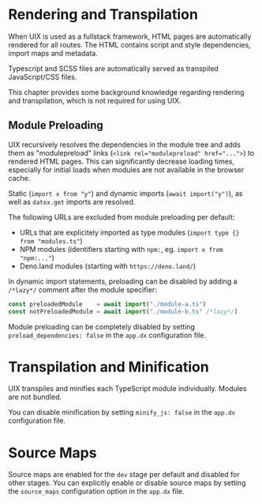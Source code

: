 # Rendering and Transpilation

When UIX is used as a fullstack framework, HTML pages are automatically rendered for all routes. 
The HTML contains script and style dependencies, import maps and metadata.

Typescript and SCSS files are automatically served as transpiled JavaScript/CSS files.

This chapter provides some background knowledge regarding rendering and transpilation, which
is not required for using UIX.

## Module Preloading

UIX recursively resolves the dependencies in the module tree and adds them as "modulepreload" links (`<link rel="modulepreload" href="...">`) to rendered HTML pages.
This can significantly decrease loading times, especially for initial loads when modules are not available in the browser cache.

Static (`import x from "y"`) and dynamic imports (`await import("y")`), as well as `datex.get` imports are resolved.

The following URLs are excluded from module preloading per default:
 * URLs that are explicitely imported as type modules (`import type {} from "modules.ts"`)
 * NPM modules (identifiers starting with `npm:`, eg. `import x from "npm:..."`)
 * Deno.land modules (starting with `https://deno.land/`)

In dynamic import statements, preloading can be disabled by adding a `/*lazy*/` comment after the module specifier:
```ts
const preloadedModule    = await import("./module-a.ts")
const notPreloadedModule = await import("./module-b.ts" /*lazy*/)
```

Module preloading can be completely disabled by setting `preload_dependencies: false` in the `app.dx` configuration file.

# Transpilation and Minification

UIX transpiles and minifies each TypeScript module individually.
Modules are not bundled.

You can disable minification by setting `minify_js: false` in the `app.dx` configuration file.

# Source Maps

Source maps are enabled for the `dev` stage per default and disabled for other stages.
You can explicitly enable or disable source maps by setting the `source_maps` configuration option in the `app.dx` file.